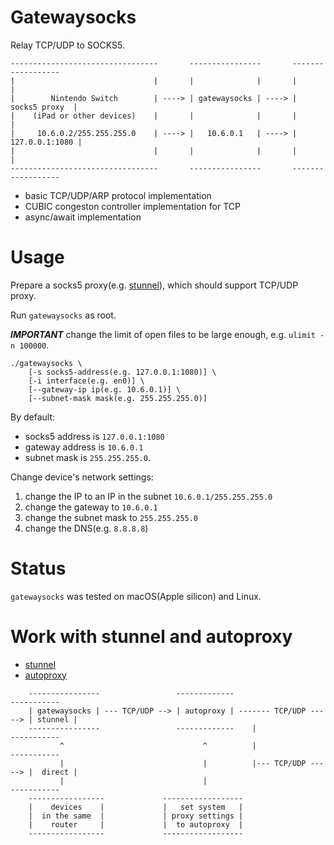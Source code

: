 # Gatewaysocks

Relay TCP/UDP to SOCKS5.

    ---------------------------------       ----------------       ------------------
    |                               |       |              |       |                |
    |        Nintendo Switch        | ----> | gatewaysocks | ----> |  socks5 proxy  |
    |    (iPad or other devices)    |       |              |       |                |
    |     10.6.0.2/255.255.255.0    | ----> |   10.6.0.1   | ----> | 127.0.0.1:1080 |
    |                               |       |              |       |                |
    ---------------------------------       ----------------       ------------------

* basic TCP/UDP/ARP protocol implementation
* CUBIC congeston controller implementation for TCP
* async/await implementation

# Usage

Prepare a socks5 proxy(e.g. [stunnel](https://github.com/airtrack/stunnel)), which should support TCP/UDP proxy.

Run `gatewaysocks` as root.

***IMPORTANT*** change the limit of open files to be large enough, e.g. `ulimit -n 100000`.

    ./gatewaysocks \
        [-s socks5-address(e.g. 127.0.0.1:1080)] \
        [-i interface(e.g. en0)] \
        [--gateway-ip ip(e.g. 10.6.0.1)] \
        [--subnet-mask mask(e.g. 255.255.255.0)]

By default:

* socks5 address is `127.0.0.1:1080`
* gateway address is `10.6.0.1`
* subnet mask is `255.255.255.0`.

Change device's network settings:

1. change the IP to an IP in the subnet `10.6.0.1/255.255.255.0`
2. change the gateway to `10.6.0.1`
3. change the subnet mask to `255.255.255.0`
4. change the DNS(e.g. `8.8.8.8`)

# Status
`gatewaysocks` was tested on macOS(Apple silicon) and Linux.

# Work with stunnel and autoproxy

* [stunnel](https://github.com/airtrack/stunnel)
* [autoproxy](https://github.com/airtrack/autoproxy)

```
    ----------------                 -------------                        -----------
    | gatewaysocks | --- TCP/UDP --> | autoproxy | ------- TCP/UDP -----> | stunnel |
    ----------------                 -------------    |                   -----------
           ^                               ^          |                   -----------
           |                               |          |--- TCP/UDP -----> |  direct |
           |                               |                              -----------
    -----------------             ------------------
    |    devices    |             |   set system   |
    |  in the same  |             | proxy settings |
    |    router     |             |  to autoproxy  |
    -----------------             ------------------
```
